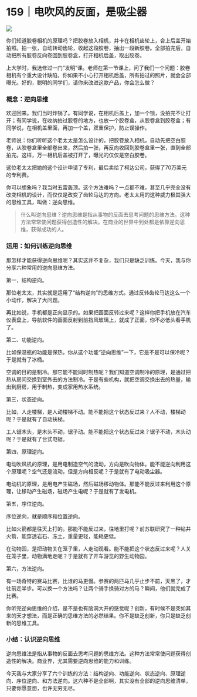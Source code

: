 # 159｜电吹风的反面，是吸尘器

![](../img/2555c7942d2ded1a58958f4ee1c20a44.jpg)

你们知道胶卷相机的原理吗？把胶卷放入相机，并卡在相机齿轮上，合上后盖开始拍照。拍一张，自动转动齿轮，收起这段胶卷，抽出一段新胶卷。全部拍完后，自动把所有胶卷反向卷回到胶卷盒，打开相机后盖，取出胶卷。

上大学时，我选修过一门“发明”课。老师在第一节课上，问了我们一个问题：胶卷相机有个重大设计缺陷，你如果不小心打开相机后盖，所有拍过的照片，就会全部曝光。好的，聪明的同学们，请你来改进这款产品，你会怎么做？

### 概念：逆向思维

欢迎回来。我们当时炸锅了。有同学说，在相机后盖上，加一个锁，没拍完不让打开；有同学说，在收纳拍过胶卷的地方，也放一个胶卷盒，从胶卷盒到胶卷盒；有同学说，在相机盖里面，再加一个盖，双重保护，防止误操作。

老师说：你们听听这个老太太是怎么设计的。把胶卷放入相机，自动先把空白胶卷，从胶卷盒里全部卷出来，然后拍一张，再反向收回到胶卷盒里一张，直到全部拍完。这样，万一相机后盖被打开了，曝光的仅仅是空白胶卷。

这位老太太把她的这个设计申请了专利，最后卖给了柯达公司，获得了70万美元的专利费。

你可以想象吗？我当时五雷轰顶。这个方法难吗？一点都不难，甚至几乎完全没有改变相机的设计，而仅仅是改变了齿轮马达的方向。老太太用的这种威力极其强大的思维工具，叫做：逆向思维。

> 什么叫逆向思维？逆向思维是指从事物的反面去思考问题的思维方法。这种方法常常使问题获得创造性的解决。在商业的世界中到处都是依靠逆向思维，获得成功的人。

### 运用：如何训练逆向思维

那怎样才能获得逆向思维呢？其实这并不复杂，我们只是缺乏训练。今天，我与你分享六种常用的逆向思维方法。

第一，结构逆向。

那位老太太，其实就是运用了“结构逆向”的思维方式。通过反转齿轮马达这么一个小动作，解决了大问题。

再比如说，手机都是正向显示的。如果把画面反转过来呢？这样你把手机放在汽车仪表盘上，导航软件的画面反射到前挡风玻璃上，就成了正面，你不必低头看手机了。

第二、功能逆向。

比如保温瓶的功能是保热。你从这个功能“逆向思维”一下，它是不是可以保冷呢？于是就有了冰桶。

空调的目的是制冷。那它能不能同时制热呢？我们知道空调制冷的原理，是通过把热从房间交换到室外去的方法制冷。于是有些机构，就把空调交换出去的热量，输出到厨房，用于制热，变成家用热水系统。

第三，状态逆向。

比如，人走楼梯，是人动楼梯不动。能不能把这个状态反过来？人不动，楼梯动呢？于是就有了自动扶梯。

工人锯木头，是木头不动，锯子动。能不能把这个状态反过来？锯子不动，木头动呢？于是就有了台式电锯。

第四，原理逆向。

电动吹风机的原理，是用电制造空气的流动，方向是吹向物体。能不能逆向利用这个原理呢？空气还是流动，但是方向相反呢？于是就有了电动吸尘器。

电动机的原理，是用电产生磁场，然后磁场移动物体。那能不能反过来利用这个原理，让移动产生磁场，磁场产生电呢？于是就有了发电机。

第五，序位逆向。

序位逆向，就是顺序和位置逆向。

比如火箭都是往天上打的。那能不能反过来，往地里打呢？前苏联研究了一种钻井火箭，能穿透岩石、冻土，重量更轻，能耗更低。

在动物园，是把动物关在笼子里，人走动观看。能不能把这个状态反过来呢？人关在笼子里，动物满地走呢？于是就有了开车游览的野生动物园。

第六，方法逆向。

有一场奇特的赛马比赛，比谁的马更慢。参赛的两匹马几乎止步不前，天黑了，才往前走半步。可以换一个方法吗？让两个骑手换骑对方的马？瞬间，他们就完成了比赛。

你听完逆向思维的介绍，是不是也有脑洞大开的感觉呢？创新，有时候不是突如其来的天才想法，而是正确的思维方法的必然结果。你不是缺乏创新，你只是缺乏创新的思维工具。

### 小结：认识逆向思维

逆向思维法是指从事物的反面去思考问题的思维方法。这种方法常常使问题获得创造性的解决。商业界，尤其需要逆向思维的能力和训练。

今天我与大家分享了六个训练的方法：结构逆向、功能逆向、状态逆向、原理逆向、序位逆向、和方法逆向。这六种不是全部啊，其实没有全部的逆向思维清单，只要你愿意想，也许无穷无尽。